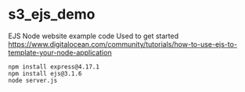 # s3_ejs_demo
EJS Node website example code
Used  to get started https://www.digitalocean.com/community/tutorials/how-to-use-ejs-to-template-your-node-application
```
npm install express@4.17.1
npm install ejs@3.1.6
node server.js
```

